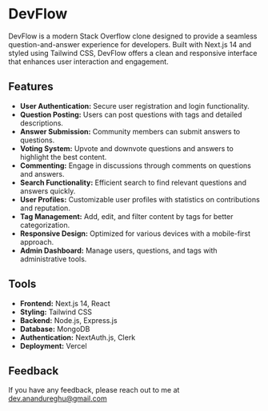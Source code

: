 # DevFlow

DevFlow is a modern Stack Overflow clone designed to provide a seamless question-and-answer experience for developers. Built with Next.js 14 and styled using Tailwind CSS, DevFlow offers a clean and responsive interface that enhances user interaction and engagement.

## Features

- **User Authentication:** Secure user registration and login functionality.
- **Question Posting:** Users can post questions with tags and detailed descriptions.
- **Answer Submission:** Community members can submit answers to questions.
- **Voting System:** Upvote and downvote questions and answers to highlight the best content.
- **Commenting:** Engage in discussions through comments on questions and answers.
- **Search Functionality:** Efficient search to find relevant questions and answers quickly.
- **User Profiles:** Customizable user profiles with statistics on contributions and reputation.
- **Tag Management:** Add, edit, and filter content by tags for better categorization.
- **Responsive Design:** Optimized for various devices with a mobile-first approach.
- **Admin Dashboard:** Manage users, questions, and tags with administrative tools.

## Tools

- **Frontend:** Next.js 14, React
- **Styling:** Tailwind CSS
- **Backend:** Node.js, Express.js
- **Database:** MongoDB
- **Authentication:** NextAuth.js, Clerk
- **Deployment:** Vercel

## Feedback

If you have any feedback, please reach out to me at dev.anandureghu@gmail.com
